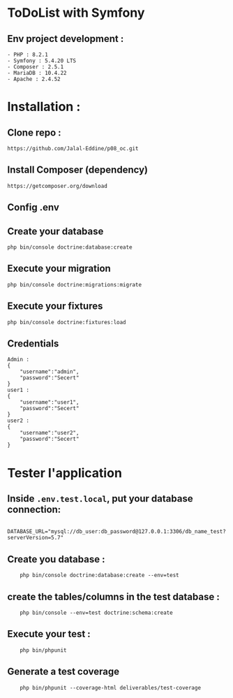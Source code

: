 ToDoList with Symfony
========

## Env project development :
```
- PHP : 8.2.1
- Symfony : 5.4.20 LTS
- Composer : 2.5.1
- MariaDB : 10.4.22
- Apache : 2.4.52
```

# Installation :
## Clone repo :
```
https://github.com/Jalal-Eddine/p08_oc.git
```
## Install Composer (dependency)
```
https://getcomposer.org/download
```
## Config .env

## Create your database
```
php bin/console doctrine:database:create
```
## Execute your migration
```
php bin/console doctrine:migrations:migrate
```
## Execute your fixtures
```
php bin/console doctrine:fixtures:load
```

## Credentials
```
Admin : 
{
    "username":"admin", 
    "password":"Secert"
}
user1 : 
{
    "username":"user1", 
    "password":"Secert"
}
user2 : 
{
    "username":"user2", 
    "password":"Secert"
}
```
# Tester l'application


## Inside `.env.test.local`, put your database connection:
```
    DATABASE_URL="mysql://db_user:db_password@127.0.0.1:3306/db_name_test?serverVersion=5.7"
```

## Create you database :
```
    php bin/console doctrine:database:create --env=test
```

## create the tables/columns in the test database :
```
    php bin/console --env=test doctrine:schema:create
```

## Execute your test : 
```
    php bin/phpunit
```

## Generate a test coverage 
```
    php bin/phpunit --coverage-html deliverables/test-coverage
```